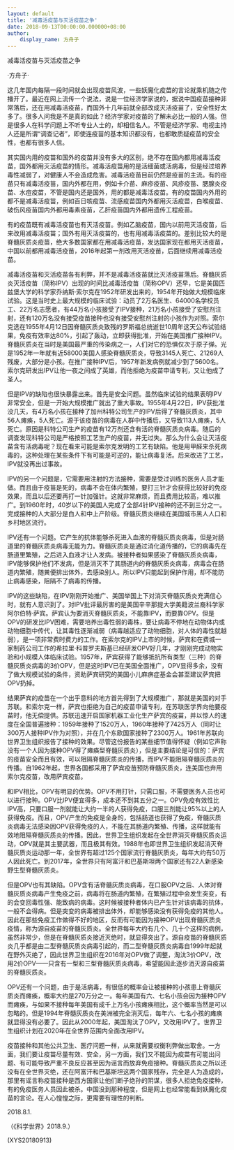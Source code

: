 ```yaml
---
layout: default
title: '减毒活疫苗与灭活疫苗之争'
date: 2018-09-13T00:00:00.000000+08:00
author:
    display_name: 方舟子
---
```


减毒活疫苗与灭活疫苗之争

·方舟子·

这几年国内每隔一段时间就会出现疫苗风波，一些妖魔化疫苗的言论就乘机随之传播开了。最近在网上流传一个说法，说是一位经济学家说的，据说中国疫苗接种非常落后，还在用减毒活疫苗，而国外十几年前就全部改成灭活疫苗了，安全性好太多了。很多人问我是不是真的如此？经济学家对疫苗的了解未必比一般的人强。但是很多人在科学问题上不听专业人士的，却相信名人。不管是经济学家、电视主持人还是所谓“调查记者”，即使连疫苗的基本知识都没有，也都敢质疑疫苗的安全性，也都有很多人信。

其实国内用的疫苗和国外的疫苗并没有多大的区别，绝不存在国内都用减毒活疫苗，国外都用灭活疫苗的情形。减毒活疫苗用的是活细菌或活病毒，但是经过培养毒性减弱了，对健康人不会造成危害。减毒活疫苗目前仍然是疫苗的主流。有的疫苗只有减毒活疫苗，国内外都在用，例如卡介苗、麻疹疫苗、风疹疫苗、腮腺炎疫苗、水痘疫苗，不管是国内还是国外，用的都是减毒活疫苗。有的疫苗国内外用的都不是减毒活疫苗，例如百日咳疫苗、流感疫苗国内外都用灭活疫苗，白喉疫苗、破伤风疫苗国内外都用毒素疫苗，乙肝疫苗国内外都用遗传工程疫苗。

有的疫苗既有减毒活疫苗也有灭活疫苗。例如乙脑疫苗，国内以前用灭活疫苗，后来改用减毒活疫苗；国外有用灭活疫苗的，也有用减毒活疫苗的。差别比较大的是脊髓灰质炎疫苗，绝大多数国家都在用减毒活疫苗，发达国家现在都用灭活疫苗，中国以前都用减毒活疫苗，2016年起第一剂改用灭活疫苗，后面继续用减毒活疫苗。

减毒活疫苗和灭活疫苗各有利弊，并不是减毒活疫苗就比灭活疫苗落后。脊髓灰质炎灭活疫苗（简称IPV）出现的时间比减毒活疫苗（简称OPV）还早，它是美国匹兹堡大学的科学家乔纳斯·索尔克在1952年研发出来的，1954年开始做大规模临床试验。这是当时史上最大规模的临床试验：动员了2万名医生、64000名学校员工、22万名志愿者，有44万名小孩接受了IPV接种，21万名小孩接受了安慰剂注射，还有120万名没有接受疫苗接种也没有接受安慰剂注射的小孩作为对照。索尔克选在1955年4月12日因脊髓灰质炎致残的罗斯福总统逝世10周年这天公布试验结果，免疫有效率达80%，引起了轰动，立即获得批准，开始在美国推广接种IPV。脊髓灰质炎在当时是美国最严重的传染病之一，人们对它的恐惧仅次于原子弹。光是1952年一年就有近58000美国人感染脊髓灰质炎，导致3145人死亡、21269人残废，大部分是小孩。在推广接种IPV后，1957年新发病例就减少到了5600名。索尔克研发出IPV让他一夜之间成了英雄，而他拒绝为疫苗申请专利，又让他成了圣人。

但是IPV的缺陷也很快暴露出来。首先是安全问题。虽然临床试验的结果表明IPV非常安全，但是一开始大规模推广就出了重大事故。1955年4月22日，IPV获批准没几天，有4万名小孩在接种了加州科特公司生产的IPV后得了脊髓灰质炎，其中56人瘫痪，5人死亡。源于该疫苗的病毒在人群中传播后，又导致113人瘫痪，5人死亡。原因是科特公司生产的疫苗有12万剂还含有活的脊髓灰质炎病毒。随后的调查发现科特公司是严格按照工艺生产的疫苗，并无过失。那么为什么会让灭活疫苗含有活病毒呢？现在看来可能是索尔克发明的工艺有缺陷。他是用甲醛来杀死病毒的，这种处理在某些条件下有可能是可逆的，能让病毒复活。后来改进了工艺，IPV就没再出过事故。

IPV的另一个问题是，它需要用注射的方法接种，需要是受过训练的医务人员才能做。而且由于疫苗是死的，病毒不会在体内繁殖，要打三针才会获得比较好的免疫效果，而且以后还要再打一针加强针。这就非常麻烦，而且费用比较高，难以推广。到1960年时，40岁以下的美国人完成了全部4针IPV接种的还不到三分之一。完成接种的人大部分是白人和中上产阶级。脊髓灰质炎继续在美国城市黑人人口和乡村地区流行。

IPV还有一个问题。它产生的抗体能够杀死进入血液的脊髓灰质炎病毒，但是对肠道里的脊髓灰质炎病毒无能为力。脊髓灰质炎是通过消化道传播的，它的病毒先在肠道里繁殖，之后进入血液才让人发病。被接种者如果感染了脊髓灰质炎病毒，IPV能够保护他们不发病，但是消灭不了其肠道内的脊髓灰质炎病毒，病毒会在肠道内繁殖，随粪便排出体外，去感染别人。所以IPV只能起到保护作用，却不能防止病毒感染，阻隔不了病毒的传播。

IPV的这些缺陷，在IPV刚刚开始推广、美国举国上下对消灭脊髓灰质炎充满信心时，就有人意识到了。对IPV批评最厉害的是美国辛辛那提大学美籍波兰裔科学家阿尔伯特·萨宾。萨宾认为要消灭脊髓灰质炎，不能靠IPV，而要靠OPV。但是OPV的研发比IPV困难，需要培养出毒性弱的毒株，要让病毒不停地在动物体内或动物细胞中传代，让其毒性逐渐减弱（病毒越适应了动物细胞，对人体的毒性就越弱），是一项非常费时费力的工作。在索尔克的IPV上市的时候，萨宾和在费城一家制药公司工作的希拉里·科普罗夫斯基已经研发OPV好几年，才刚刚完成动物实验和小规模人体临床试验。1957年，萨宾获得了能够抵抗所有类型（三种）的脊髓灰质炎病毒的3价OPV，但是这时IPV已在美国全面推广，OPV显得多余，没有了做大规模试验的条件，资助萨宾研究的美国小儿麻痹症基金会甚至建议萨宾把OPV扔掉。

结果萨宾的疫苗在一个出乎意料的地方首先得到了大规模推广，那就是美国的对手苏联。和索尔克一样，萨宾也拒绝为自己的疫苗申请专利，在苏联医学界向他要疫苗时，他无偿提供。苏联迅速开启国家机器工业化生产萨宾的疫苗，并以惊人的速度在全国普遍接种：1959年接种了1520万人，1960年接种了7425万人（同时让300万人接种IPV作为对照），并在几个东欧国家接种了2300万人。1961年苏联向世界卫生组织报告了接种的效果。尽管这份报告的某些细节值得怀疑（例如它声称没有一个人因为接种OPV得了瘫痪型脊髓灰质炎），但是主要结论是可信的：萨宾的疫苗安全而且有效，可以阻隔脊髓灰质炎的传播，而IPV不能阻隔脊髓灰质炎的传播。自1962年起，世界各国都采用了萨宾疫苗预防脊髓灰质炎，连美国也弃用索尔克疫苗，改用萨宾疫苗。

和IPV相比，OPV有明显的优势。OPV不用打针，只需口服，不需要医务人员也可以进行接种。OPV比IPV便宜得多，成本还不到其五分之一。OPV免疫有效性比IPV高，只要口服一剂就能让大约一半的人获得免疫，口服三剂能让95%以上的人获得免疫。而且，OPV产生的免疫是全身的，包括肠道也获得了免疫，脊髓灰质炎病毒无法感染因OPV获得免疫的人，不能在其肠道内繁殖、传播，这样就能有效地阻隔脊髓灰质炎的传播。因此，世界卫生组织发起在全世界消灭脊髓灰质炎运动，OPV就是其主要武器，而且极其有效。1988年也即世界卫生组织发起消灭脊髓灰质炎运动那一年，全世界有超过125个国家流行脊髓灰质炎，每年大约有50万人因此死亡。到2017年，全世界只有阿富汗和巴基斯坦两个国家还有22人新感染野生型脊髓灰质炎。

但是OPV也有其缺陷。OPV含有活脊髓灰质炎病毒，在口服OPV之后、人体对脊髓灰质炎病毒产生免疫之前，病毒将在肠道内繁殖，在繁殖过程中会发生突变，有的会变回毒性强、能致病的病毒。这时候被接种者体内已产生针对该病毒的抗体，一般不会得病。但是突变的病毒被排出体外，却能够感染没有获得免疫的其他人。因此在那些免疫工作做得不好的地区，反而有可能因为接种OPV出现脊髓灰质炎疫情，称为源自疫苗的脊髓灰质炎。全世界每年大约有几个、几十个这样的病例，虽然非常少，但是在脊髓灰质炎接近灭绝时，就显得突出了。源自疫苗的脊髓灰质炎几乎都是由二型脊髓灰质炎病毒引起的，而二型脊髓灰质炎病毒自1999年起就在野外灭绝了，因此世界卫生组织在2016年对OPV做了调整，淘汰3价OPV，改用2价OPV——只含有一型和三型脊髓灰质炎病毒，希望能因此逐步消灭源自疫苗的脊髓灰质炎。

OPV还有一个问题，由于是活病毒，有很低的概率会让被接种的小孩患上脊髓灰质炎而瘫痪，概率大约是270万分之一。每年美国有六、七名小孩会因为接种OPV而瘫痪，与如果不接种每年美国有成千上万名小孩瘫痪相比，这个概率当然是可以忽略的。但是1994年脊髓灰质炎在美洲被完全消灭后，每年六、七名小孩的瘫痪就显得没有必要了。因此从2000年起，美国淘汰了OPV，又改用IPV了。世界卫生组织计划在2020年在全世界范围内全面改用IPV。

疫苗接种和其他公共卫生、医疗问题一样，从来就需要权衡利弊做出取舍。一方面，我们要让疫苗尽量有效、安全，另一方面，我们又不能因为疫苗有可能出问题、有可能导致严重不良反应甚至因为谣言而放弃免疫接种。脊髓灰质炎之所以还没有在全世界灭绝，还在阿富汗和巴基斯坦这两个国家残存，完全是人为造成的，那里有谣言称疫苗接种是西方国家让他们断子绝孙的阴谋，很多人拒绝免疫接种，有的免疫医务人员因此被杀。中国没到那种程度，但是网上也经常能看到妖魔化疫苗的言论。在人心惶惶之际，更需要有理性的判断。

2018.8.1.

（《科学世界》2018.9.）

(XYS20180913)

